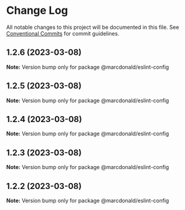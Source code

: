 # Change Log

All notable changes to this project will be documented in this file.
See [Conventional Commits](https://conventionalcommits.org) for commit guidelines.

## 1.2.6 (2023-03-08)

**Note:** Version bump only for package @marcdonald/eslint-config





## 1.2.5 (2023-03-08)

**Note:** Version bump only for package @marcdonald/eslint-config





## 1.2.4 (2023-03-08)

**Note:** Version bump only for package @marcdonald/eslint-config





## 1.2.3 (2023-03-08)

**Note:** Version bump only for package @marcdonald/eslint-config





## 1.2.2 (2023-03-08)

**Note:** Version bump only for package @marcdonald/eslint-config
